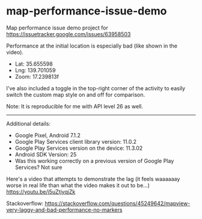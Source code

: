 # map-performance-issue-demo
Map performance issue demo project for https://issuetracker.google.com/issues/63958503

Performance at the initial location is especially bad (like shown in the video).

 - Lat: 35.655598
 - Lng: 139.701059
 - Zoom: 17.239813f

I've also included a toggle in the top-right corner of the activity to easily switch the custom map style on and off for comparison.

Note: It is reproducible for me with API level 26 as well.

---

Additional details:
- Google Pixel, Android 7.1.2
- Google Play Services client library version: 11.0.2
- Google Play Services version on the device: 11.3.02
- Android SDK Version: 25
- Was this working correctly on a previous version of Google Play Services? Not sure

Here's a video that attempts to demonstrate the lag (it feels waaaaaay worse in real life than what the video makes it out to be...) https://youtu.be/j5uZtjyqjZk

Stackoverflow: https://stackoverflow.com/questions/45249642/mapview-very-laggy-and-bad-performance-no-markers
